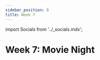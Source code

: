 ```yaml
---
sidebar_position: 8
title: Week 7
---
```


import Socials from '../_socials.mdx';

<Socials />

# Week 7: Movie Night

<!-- <iframe src="/presentations/fall2024/ACM_Meeting_11_25_24.pdf" width="100%" height="600px"></iframe> -->